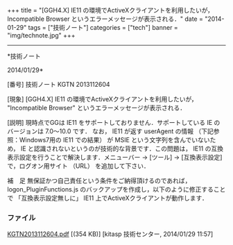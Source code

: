 ﻿+++
title = "[GGH4.X] IE11 の環境でActiveXクライアントを利用したいが， Incompatible Browser というエラーメッセージが表示される．"
date = "2014-01-29"
tags = ["技術ノート"]
categories = ["tech"]
banner = "img/technote.jpg"
+++

-----------------------------------------------------------------------------------------------------------------------------

*技術ノート

2014/01/29*


[番号]
技術ノート KGTN 2013112604

[現象]
[GGH4.X] IE11 の環境でActiveXクライアントを利用したいが，
"Incompatible Browser" というエラーメッセージが表示される．

[説明]
現時点でGGは IE11 をサポートしておりません．サポートしている IE
のバージョンは 7.0～10.0 です． なお， IE11 が返す userAgent の情報
（下記参照：Windows7用の IE11 での結果） が MSIE
という文字列を含んでいないため， IE
と認識されないというのが技術的な背景です．この問題は， IE11
の互換表示設定を行うことで解決します．メニューバー → [ツール] →
[互換表示設定] で，ログオン用サイト （URL） を追加して下さい．

補　足
無保証かつ自己責任という条件をご納得頂けるのであれば，logon_PluginFunctions.js
のバックアップを作成し，以下のように修正することで
「互換表示設定無しに」 IE11 上でActiveXクライアントが動作します．


### ファイル





[KGTN2013112604.pdf](http://techreport.kitasp.net/attachments/download/1424/KGTN2013112604.pdf)
 [(354 KB)] [kitasp 技術センター, 2014/01/29
11:57]
